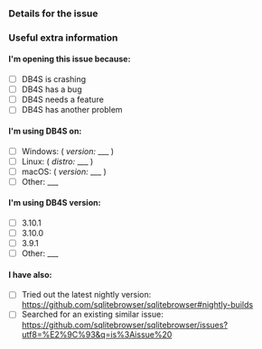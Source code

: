 ### Details for the issue

<!--

Thanks for coming here to report an issue. :)

Please describe it in this section, fill out the correct check boxes
below with an "x", then click the "Submit new issue" button at the bottom

-->



### Useful extra information

<!-- The info below often helps, please fill it out if you're able to. :) -->

#### I'm opening this issue because:

- [ ] DB4S is crashing
- [ ] DB4S has a bug
- [ ] DB4S needs a feature
- [ ] DB4S has another problem

#### I'm using DB4S on:

- [ ] Windows: ( _version:_ ___ )
- [ ] Linux: ( _distro:_ ___ )
- [ ] macOS: ( _version:_ ___ )
- [ ] Other: ___

#### I'm using DB4S version:

- [ ] 3.10.1
- [ ] 3.10.0
- [ ] 3.9.1
- [ ] Other: ___

#### I have also:

- [ ] Tried out the latest nightly version: https://github.com/sqlitebrowser/sqlitebrowser#nightly-builds
- [ ] Searched for an existing similar issue: https://github.com/sqlitebrowser/sqlitebrowser/issues?utf8=%E2%9C%93&q=is%3Aissue%20
